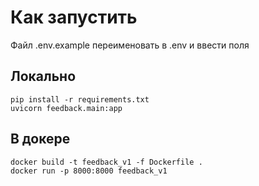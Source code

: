 # Как запустить 
Файл .env.example переименовать в .env и ввести поля

## Локально
```
pip install -r requirements.txt
uvicorn feedback.main:app
```

## В докере
```
docker build -t feedback_v1 -f Dockerfile .
docker run -p 8000:8000 feedback_v1 
```
